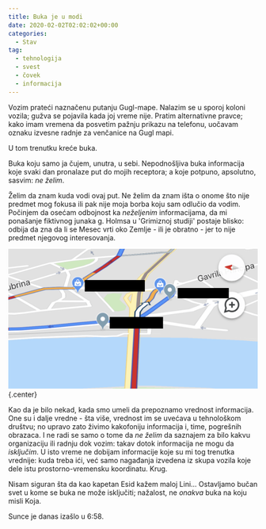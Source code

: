 ```yaml
---
title: Buka je u modi
date: 2020-02-02T02:02:02+00:00
categories:
  - Stav
tag:
  - tehnologija
  - svest
  - čovek
  - informacija
---
```


Vozim prateći naznačenu putanju Gugl-mape. Nalazim se u sporoj koloni vozila; gužva se pojavila kada joj vreme nije. Pratim alternativne pravce; kako imam vremena da posvetim pažnju prikazu na telefonu, uočavam oznaku izvesne radnje za venčanice na Gugl mapi.

U tom trenutku kreće buka.

<!--more-->

Buka koju samo ja čujem, unutra, u sebi. Nepodnošljiva buka informacija koje svaki dan pronalaze put do mojih receptora; a koje potpuno, apsolutno, sasvim: _ne želim_.

Želim da znam kuda vodi ovaj put. Ne želim da znam išta o onome što nije predmet mog fokusa ili pak nije moja borba koju sam odlučio da vodim. Počinjem da osećam odbojnost ka _neželjenim_ informacijama, da mi ponašanje fiktivnog junaka g. Holmsa u 'Grimiznoj studiji' postaje blisko: odbija da zna da li se Mesec vrti oko Zemlje - ili je obratno - jer to nije predmet njegovog interesovanja.

![](gmaps.png)
{.center}

Kao da je bilo nekad, kada smo umeli da prepoznamo vrednost informacija. One su i dalje vredne - šta više, vrednost im se uvećava u tehnološkom društvu; no upravo zato živimo kakofoniju informacija i, time, pogrešnih obrazaca. I ne radi se samo o tome da _ne želim_ da saznajem za bilo kakvu organizaciju ili radnju dok vozim: takav dotok informacija ne mogu da _isključim_. U isto vreme ne dobijam informacije koje su mi tog trenutka vrednije: kuda treba ići, već samo nagađanja izvedena iz skupa vozila koje dele istu prostorno-vremensku koordinatu. Krug.

Nisam siguran šta da kao kapetan Esid kažem maloj Lini... Ostavljamo bučan svet u kome se buka ne može isključiti; nažalost, ne _onakva_ buka na koju misli Koja.

Sunce je danas izašlo u 6:58.

